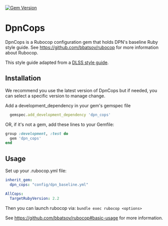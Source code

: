 
[![Gem Version](https://badge.fury.io/rb/dpn_cops.svg)](https://badge.fury.io/rb/dpn_cops)

# DpnCops

DpnCops is a Rubocop configuration gem that holds DPN's baseline Ruby style guide. See https://github.com/bbatsov/rubocop for more information about Rubocop.

This style guide adapted from a [DLSS style guide](https://github.com/sul-dlss/DeveloperPlaybook/tree/master/style).

## Installation

We recommend you use the latest version of DpnCops but if needed, you can
select a specific version to manage change.  

Add a development_dependency in your gem's gemspec file

```ruby
  gemspec.add_development_dependency 'dpn_cops'
```

OR, if it's not a gem, add these lines to your Gemfile:

```ruby
group :development, :test do
  gem 'dpn_cops'
end
```

## Usage

Set up your .rubocop.yml file:

```yaml
inherit_gem:
  dpn_cops: "config/dpn_baseline.yml"

AllCops:
  TargetRubyVersion: 2.2
```

Then you can launch rubocop via: `bundle exec rubocop <options>`

See https://github.com/bbatsov/rubocop#basic-usage for more information.
